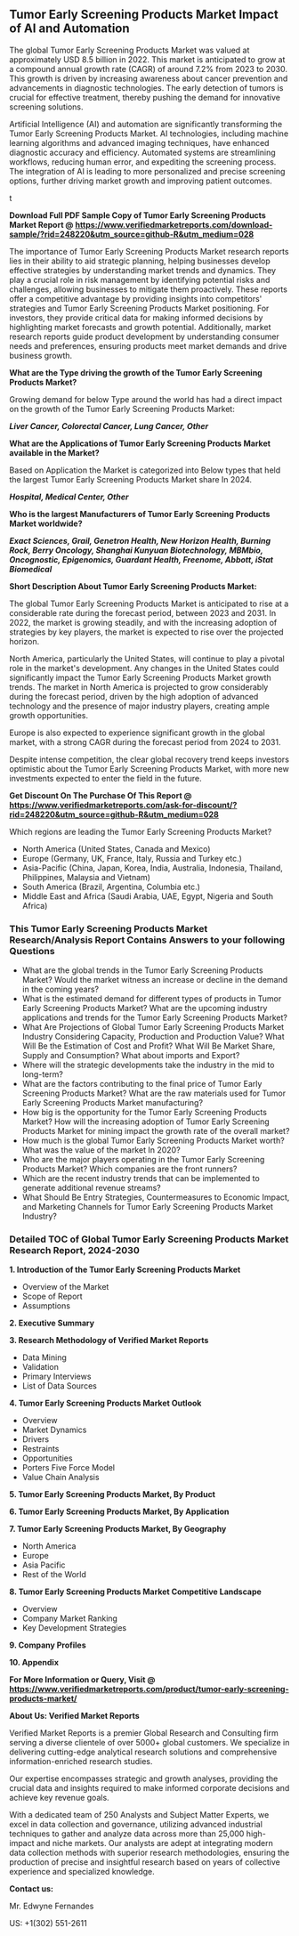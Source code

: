 <h2>Tumor Early Screening Products Market Impact of AI and Automation</h2><p>The global Tumor Early Screening Products Market was valued at approximately USD 8.5 billion in 2022. This market is anticipated to grow at a compound annual growth rate (CAGR) of around 7.2% from 2023 to 2030. This growth is driven by increasing awareness about cancer prevention and advancements in diagnostic technologies. The early detection of tumors is crucial for effective treatment, thereby pushing the demand for innovative screening solutions.</p><p>Artificial Intelligence (AI) and automation are significantly transforming the Tumor Early Screening Products Market. AI technologies, including machine learning algorithms and advanced imaging techniques, have enhanced diagnostic accuracy and efficiency. Automated systems are streamlining workflows, reducing human error, and expediting the screening process. The integration of AI is leading to more personalized and precise screening options, further driving market growth and improving patient outcomes.</p>t</p><p id="" class=""><strong>Download Full PDF Sample Copy of Tumor Early Screening Products Market Report @ <a href="https://www.verifiedmarketreports.com/download-sample/?rid=248220&utm_source=github-R&utm_medium=028" target="_blank">https://www.verifiedmarketreports.com/download-sample/?rid=248220&utm_source=github-R&utm_medium=028</a></strong></p><p>The importance of&nbsp;Tumor Early Screening Products Market research reports lies in their ability to aid strategic planning, helping businesses develop effective strategies by understanding market trends and dynamics. They play a crucial role in risk management by identifying potential risks and challenges, allowing businesses to mitigate them proactively. These reports offer a competitive advantage by providing insights into competitors' strategies and Tumor Early Screening Products Market positioning. For investors, they provide critical data for making informed decisions by highlighting market forecasts and growth potential. Additionally, market research reports guide product development by understanding consumer needs and preferences, ensuring products meet market demands and drive business growth.</p><p><strong>What are the&nbsp;Type driving the growth of the Tumor Early Screening Products Market?</strong></p><p id="" class="">Growing demand for below Type around the world has had a direct impact on the growth of the Tumor Early Screening Products Market:</p><em><strong>Liver Cancer, Colorectal Cancer, Lung Cancer, Other</strong></em></p><strong>What are the&nbsp;Applications&nbsp;of Tumor Early Screening Products Market available in the Market?</strong></p><p id="" class="">Based on Application the Market is categorized into Below types that held the largest Tumor Early Screening Products Market share In 2024.</p><em><strong>Hospital, Medical Center, Other</strong></em></p><strong>Who is the largest Manufacturers of Tumor Early Screening Products Market worldwide?</strong></p><p><em><strong>Exact Sciences, Grail, Genetron Health, New Horizon Health, Burning Rock, Berry Oncology, Shanghai Kunyuan Biotechnology, MBMbio, Oncognostic, Epigenomics, Guardant Health, Freenome, Abbott, iStat Biomedical</strong></em></p><p id="" class=""><strong>Short Description About Tumor Early Screening Products Market:</strong></p><p>The global Tumor Early Screening Products Market is anticipated to rise at a considerable rate during the forecast period, between 2023 and 2031. In 2022, the market is growing steadily, and with the increasing adoption of strategies by key players, the market is expected to rise over the projected horizon.</p><p>North America, particularly the United States, will continue to play a pivotal role in the market's development. Any changes in the United States could significantly impact the Tumor Early Screening Products Market growth trends. The market in North America is projected to grow considerably during the forecast period, driven by the high adoption of advanced technology and the presence of major industry players, creating ample growth opportunities.</p><p>Europe is also expected to experience significant growth in the global market, with a strong CAGR during the forecast period from 2024 to 2031.</p><p>Despite intense competition, the clear global recovery trend keeps investors optimistic about the Tumor Early Screening Products Market, with more new investments expected to enter the field in the future.</p><p id="" class=""><strong>Get Discount On The Purchase Of This Report @ <a href="https://www.verifiedmarketreports.com/ask-for-discount/?rid=248220&utm_source=github-R&utm_medium=028" target="_blank">https://www.verifiedmarketreports.com/ask-for-discount/?rid=248220&utm_source=github-R&utm_medium=028</a></strong></p>Which regions are leading the Tumor Early Screening Products Market?</p><ul><li>North America (United States, Canada and Mexico)</li><li>Europe (Germany, UK, France, Italy, Russia and Turkey etc.)</li><li>Asia-Pacific (China, Japan, Korea, India, Australia, Indonesia, Thailand, Philippines, Malaysia and Vietnam)</li><li>South America (Brazil, Argentina, Columbia etc.)</li><li>Middle East and Africa (Saudi Arabia, UAE, Egypt, Nigeria and South Africa)</li></ul><h3 id="" class="">This Tumor Early Screening Products Market Research/Analysis Report Contains Answers to your following Questions</h3><ul><li>What are the global trends in the Tumor Early Screening Products Market? Would the market witness an increase or decline in the demand in the coming years?</li><li>What is the estimated demand for different types of products in Tumor Early Screening Products Market? What are the upcoming industry applications and trends for the Tumor Early Screening Products Market?</li><li>What Are Projections of Global Tumor Early Screening Products Market Industry Considering Capacity, Production and Production Value? What Will Be the Estimation of Cost and Profit? What Will Be Market Share, Supply and Consumption? What about imports and Export?</li><li>Where will the strategic developments take the industry in the mid to long-term?</li><li>What are the factors contributing to the final price of Tumor Early Screening Products Market? What are the raw materials used for Tumor Early Screening Products Market manufacturing?</li><li>How big is the opportunity for the Tumor Early Screening Products Market? How will the increasing adoption of Tumor Early Screening Products Market for mining impact the growth rate of the overall market?</li><li>How much is the global Tumor Early Screening Products Market worth? What was the value of the market In 2020?</li><li>Who are the major players operating in the Tumor Early Screening Products Market? Which companies are the front runners?</li><li>Which are the recent industry trends that can be implemented to generate additional revenue streams?</li><li>What Should Be Entry Strategies, Countermeasures to Economic Impact, and Marketing Channels for Tumor Early Screening Products Market Industry?</li></ul><h3 id="" class="">Detailed TOC of Global Tumor Early Screening Products Market Research Report, 2024-2030</h3><p id="" class=""><strong>1. Introduction of the Tumor Early Screening Products Market</strong></p><ul><li>Overview of the Market</li><li>Scope of Report</li><li>Assumptions</li></ul><p id="" class=""><strong>2. Executive Summary</strong></p><p id="" class=""><strong>3. Research Methodology of Verified Market Reports</strong></p><ul><li>Data Mining</li><li>Validation</li><li>Primary Interviews</li><li>List of Data Sources</li></ul><p id="" class=""><strong>4. Tumor Early Screening Products Market Outlook</strong></p><ul><li>Overview</li><li>Market Dynamics</li><li>Drivers</li><li>Restraints</li><li>Opportunities</li><li>Porters Five Force Model</li><li>Value Chain Analysis</li></ul><p id="" class=""><strong>5. Tumor Early Screening Products Market, By Product</strong></p><p id="" class=""><strong>6. Tumor Early Screening Products Market, By Application</strong></p><p id="" class=""><strong>7. Tumor Early Screening Products Market, By Geography</strong></p><ul><li>North America</li><li>Europe</li><li>Asia Pacific</li><li>Rest of the World</li></ul><p id="" class=""><strong>8. Tumor Early Screening Products Market Competitive Landscape</strong></p><ul><li>Overview</li><li>Company Market Ranking</li><li>Key Development Strategies</li></ul><p id="" class=""><strong>9. Company Profiles</strong></p><p id="" class=""><strong>10. Appendix</strong></p><p id="" class=""><strong>For More Information or Query, Visit @ <a href="https://www.verifiedmarketreports.com/product/tumor-early-screening-products-market/" target="_blank">https://www.verifiedmarketreports.com/product/tumor-early-screening-products-market/</a></strong></p><p id="" class=""><strong>About Us: Verified Market Reports</strong></p><p id="" class="">Verified Market Reports is a premier Global Research and Consulting firm serving a diverse clientele of over 5000+ global customers. We specialize in delivering cutting-edge analytical research solutions and comprehensive information-enriched research studies.</p><p id="" class="">Our expertise encompasses strategic and growth analyses, providing the crucial data and insights required to make informed corporate decisions and achieve key revenue goals.</p><p id="" class="">With a dedicated team of 250 Analysts and Subject Matter Experts, we excel in data collection and governance, utilizing advanced industrial techniques to gather and analyze data across more than 25,000 high-impact and niche markets. Our analysts are adept at integrating modern data collection methods with superior research methodologies, ensuring the production of precise and insightful research based on years of collective experience and specialized knowledge.</p><p id="" class=""><strong>Contact us:</strong></p><p id="" class="">Mr. Edwyne Fernandes</p><p id="" class="">US: +1(302) 551-2611</p>
